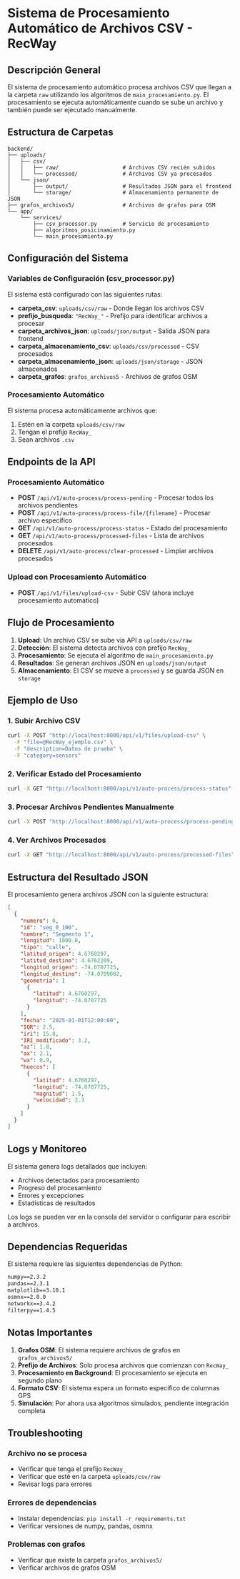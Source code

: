 # Sistema de Procesamiento Automático de Archivos CSV - RecWay

## Descripción General

El sistema de procesamiento automático procesa archivos CSV que llegan a la carpeta `raw` utilizando los algoritmos de `main_procesamiento.py`. El procesamiento se ejecuta automáticamente cuando se sube un archivo y también puede ser ejecutado manualmente.

## Estructura de Carpetas

```
backend/
├── uploads/
│   ├── csv/
│   │   ├── raw/                    # Archivos CSV recién subidos
│   │   └── processed/              # Archivos CSV ya procesados
│   └── json/
│       ├── output/                 # Resultados JSON para el frontend
│       └── storage/                # Almacenamiento permanente de JSON
├── grafos_archivos5/               # Archivos de grafos para OSM
└── app/
    └── services/
        ├── csv_processor.py        # Servicio de procesamiento
        ├── algoritmos_posicinamiento.py
        └── main_procesamiento.py
```

## Configuración del Sistema

### Variables de Configuración (csv_processor.py)

El sistema está configurado con las siguientes rutas:

- **carpeta_csv**: `uploads/csv/raw` - Donde llegan los archivos CSV
- **prefijo_busqueda**: `"RecWay_"` - Prefijo para identificar archivos a procesar
- **carpeta_archivos_json**: `uploads/json/output` - Salida JSON para frontend
- **carpeta_almacenamiento_csv**: `uploads/csv/processed` - CSV procesados
- **carpeta_almacenamiento_json**: `uploads/json/storage` - JSON almacenados
- **carpeta_grafos**: `grafos_archivos5` - Archivos de grafos OSM

### Procesamiento Automático

El sistema procesa automáticamente archivos que:
1. Estén en la carpeta `uploads/csv/raw`
2. Tengan el prefijo `RecWay_`
3. Sean archivos `.csv`

## Endpoints de la API

### Procesamiento Automático

- **POST** `/api/v1/auto-process/process-pending` - Procesar todos los archivos pendientes
- **POST** `/api/v1/auto-process/process-file/{filename}` - Procesar archivo específico
- **GET** `/api/v1/auto-process/process-status` - Estado del procesamiento
- **GET** `/api/v1/auto-process/processed-files` - Lista de archivos procesados
- **DELETE** `/api/v1/auto-process/clear-processed` - Limpiar archivos procesados

### Upload con Procesamiento Automático

- **POST** `/api/v1/files/upload-csv` - Subir CSV (ahora incluye procesamiento automático)

## Flujo de Procesamiento

1. **Upload**: Un archivo CSV se sube via API a `uploads/csv/raw`
2. **Detección**: El sistema detecta archivos con prefijo `RecWay_`
3. **Procesamiento**: Se ejecuta el algoritmo de `main_procesamiento.py`
4. **Resultados**: Se generan archivos JSON en `uploads/json/output`
5. **Almacenamiento**: El CSV se mueve a `processed` y se guarda JSON en `storage`

## Ejemplo de Uso

### 1. Subir Archivo CSV
```bash
curl -X POST "http://localhost:8000/api/v1/files/upload-csv" \
  -F "file=@RecWay_ejemplo.csv" \
  -F "description=Datos de prueba" \
  -F "category=sensors"
```

### 2. Verificar Estado del Procesamiento
```bash
curl -X GET "http://localhost:8000/api/v1/auto-process/process-status"
```

### 3. Procesar Archivos Pendientes Manualmente
```bash
curl -X POST "http://localhost:8000/api/v1/auto-process/process-pending"
```

### 4. Ver Archivos Procesados
```bash
curl -X GET "http://localhost:8000/api/v1/auto-process/processed-files"
```

## Estructura del Resultado JSON

El procesamiento genera archivos JSON con la siguiente estructura:

```json
[
  {
    "numero": 0,
    "id": "seg_0_100",
    "nombre": "Segmento 1",
    "longitud": 1000.0,
    "tipo": "calle",
    "latitud_origen": 4.6760297,
    "latitud_destino": 4.6762209,
    "longitud_origen": -74.0707725,
    "longitud_destino": -74.0709082,
    "geometria": [
      {
        "latitud": 4.6760297,
        "longitud": -74.0707725
      }
    ],
    "fecha": "2025-01-01T12:00:00",
    "IQR": 2.5,
    "iri": 15.8,
    "IRI_modificado": 3.2,
    "az": 1.8,
    "ax": 2.1,
    "wx": 0.9,
    "huecos": [
      {
        "latitud": 4.6760297,
        "longitud": -74.0707725,
        "magnitud": 1.5,
        "velocidad": 2.3
      }
    ]
  }
]
```

## Logs y Monitoreo

El sistema genera logs detallados que incluyen:
- Archivos detectados para procesamiento
- Progreso del procesamiento
- Errores y excepciones
- Estadísticas de resultados

Los logs se pueden ver en la consola del servidor o configurar para escribir a archivos.

## Dependencias Requeridas

El sistema requiere las siguientes dependencias de Python:

```txt
numpy==2.3.2
pandas==2.3.1
matplotlib==3.10.1
osmnx==2.0.0
networkx==3.4.2
filterpy==1.4.5
```

## Notas Importantes

1. **Grafos OSM**: El sistema requiere archivos de grafos en `grafos_archivos5/`
2. **Prefijo de Archivos**: Solo procesa archivos que comienzan con `RecWay_`
3. **Procesamiento en Background**: El procesamiento se ejecuta en segundo plano
4. **Formato CSV**: El sistema espera un formato específico de columnas GPS
5. **Simulación**: Por ahora usa algoritmos simulados, pendiente integración completa

## Troubleshooting

### Archivo no se procesa
- Verificar que tenga el prefijo `RecWay_`
- Verificar que esté en la carpeta `uploads/csv/raw`
- Revisar logs para errores

### Errores de dependencias
- Instalar dependencias: `pip install -r requirements.txt`
- Verificar versiones de numpy, pandas, osmnx

### Problemas con grafos
- Verificar que existe la carpeta `grafos_archivos5/`
- Verificar archivos de grafos OSM

